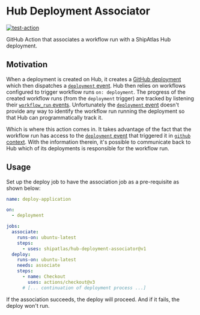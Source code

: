 # Hub Deployment Associator

[![test-action](https://github.com/shipatlas/hub-deployment-associator/actions/workflows/test.yml/badge.svg?branch=main)](https://github.com/shipatlas/hub-deployment-associator/actions/workflows/test.yml)

GitHub Action that associates a workflow run with a ShipAtlas Hub deployment.

## Motivation

When a deployment is created on Hub, it creates a [GitHub deployment][github-deployments] which then dispatches a [`deployment` event][github-deployment-event]. Hub then relies on workflows configured to trigger workflow runs `on: deployment`. The progress of the created workflow runs (from the `deployment` trigger) are tracked by listening their [`workflow_run` events][github-workflow-run-event]. Unfortunately the [`deployment` event][github-deployment-event] doesn't provide any way to identify the workflow run running the deployment so that Hub can programmatically track it.

Which is where this action comes in. It takes advantage of the fact that the workflow run has access to the [`deployment` event][github-deployment-event] that triggered it in [`github` context][github-context]. With the information therein, it's possible to communicate back to Hub which of its deployments is responsible for the workflow run.

## Usage

Set up the deploy job to have the association job as a pre-requisite as shown below:

```yaml
name: deploy-application

on:
  - deployment

jobs:
  associate:
    runs-on: ubuntu-latest
    steps:
      - uses: shipatlas/hub-deployment-associator@v1
  deploy:
    runs-on: ubuntu-latest
    needs: associate
    steps:
      - name: Checkout
        uses: actions/checkout@v3
      # [... continuation of deployment process ...]
```

If the association succeeds, the deploy will proceed. And if it fails, the deploy won't run.

[github-deployments]: https://docs.github.com/en/rest/deployments/deployments?apiVersion=2022-11-28
[github-context]: https://docs.github.com/en/actions/learn-github-actions/contexts#github-context
[github-deployment-event]: https://docs.github.com/en/webhooks-and-events/webhooks/webhook-events-and-payloads#deployment
[github-deployment-status-event]: https://docs.github.com/en/webhooks-and-events/webhooks/webhook-events-and-payloads#deployment_status
[github-workflow-run-event]: https://docs.github.com/en/webhooks-and-events/webhooks/webhook-events-and-payloads#workflow_run
